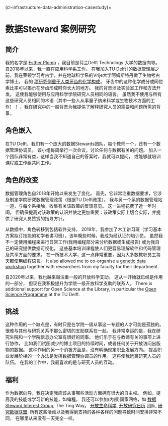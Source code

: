 (cl-infrastructure-data-administration-casestudy)=
# 数据Steward 案例研究

## 简介
我的名字是 [Esther Plomp](https://estherplomp.github.io/) ，我目前是荷兰Delft Technology 大学的数据向导。 自2018年以来，我一直在应用科学系工作。 在我加入TU Delft I的数据管理层之前，我在莱顿学习考古学，并在地球科学系的Vrije大学阿姆斯特丹做了生物考古学博士。 我的 [项研究侧重于人类牙齿的化学构成](https://doi.org/10.5281/zenodo.3929551)。 牙齿中的这种化学成分或同位素比率可以揭示在牙齿形成时你长大的地方。 我的背景涉及实验室工作和方法开发。 这使我能够使用与应用科学学院研究人员相同的语言。 虽然我不使用与所有这些研究人员相同的术语（其中一些人从事量子纳米科学或生物技术方面的工作）！ ，我在研究中的一般背景为我提供了解释研究人员的需要和问题所需的背景。

## 角色嵌入
在TU Delft，我们有一个庞大的数据Stewards团队，每个教师一个，还有一个数据管理协调员。 该小组每周举行一次会议，讨论任何与数据有关的问题。 加入一个团队非常有益，这样当我不知道自己的答案时，我就可以提问， 或能够就培训课程或工作组共同工作。

## 角色的改变
数据管理角色自2018年开始以来发生了变化。 首先，它非常注重数据要求，它涉及制定学院研究数据管理政策（根据TU Delft政策）。 我与另一个系的数据管理站一道，与每个系接触，收集有关该政策的反馈意见。 这一进程花费了近一年时间。 但确保提高对该政策的认识并使之更加重要：该政策实际上切合实际，并提供了研究人员赞赏的指导方针。

从数据中，角色转移到包括软件支持。 2019年，我参加了木工讲习班（学习基本方案拟订技能的初学者讲习班），该年晚些时候，我成为经认证的培训员。 虽然我不一定使用编程来进行日常工作(我用编程部分来分析数据或生成报告) 或为我自己的研究提供数据可视化， 这些基本培训课程使人们更容易理解软件和代码管理及共享方面的要求。 在一所技术大学，这一点非常重要，因为大多数教职员工每天都使用编程语言。 It also allowed me to co-organise a [genetic data workshop](https://openworking.wordpress.com/2019/06/07/tu-delfts-first-genomics-data-carpentry/) together with researchers from my faculty for their department.

自2020年以来，我也越来越注重一般的开放科学支助。 这从一开始就已经是作用的一部分， 但现在我积极提升为学院一级开放科学支助的联系人。 There is additional support for Open Science at the Library, in particular the [Open Science Programme](https://www.tudelft.nl/library/tu-delft-open-science) at the TU Delft.

## 挑战
这种作用的一个缺点是，有时只是在学院一级从事这一专题的人才可能是孤独的。 很难与其他与研究关系不那么密切的支助联系在一起。 我非常幸运的是，我在研究生院和一个学院信息办公室有很好的同事。 他们乐于在与教师有关的事项上进行协作， 比如我们试图减少的博士项目的持续时间，或者任何关于开放访问出版物的数据。 这种作用的另一个消极方面是，没有明确规定职业发展方向。 提高职业发展阶梯的一个办法是发挥数据管理协调员的作用。 这将使我远离研究人员的队伍。 在我的工作中，我最喜欢的是与研究人员的互动。

## 福利
作为数据向导，我在决定我应该从事哪些活动方面拥有很大的自主权。 例如，提高我的技能或学习新的技能，如编程。 我还可以参加(内部)国家网络，如 [数据Steward Interest Group](https://www.dtls.nl/about/community/interest-groups/data-stewards-interest-group/), The Ting Way。 [开放生命科学](https://openlifesci.org/), [开放研究日历](https://openresearchcalendar.org/) 团队, [研究数据联盟](https://www.rd-alliance.org/groups/physical-samples-and-collections-research-data-ecosystem-ig). 所有这些活动以及我得到支持的各种各样的问题导致时间安排非常不同， 在哪里从来没有一天完全一样。


